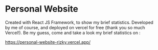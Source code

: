 # Personal Website
Created with React JS Framework, to show my brief statistics. Developed by me of course, and deployed on vercel for free (thank you so much Vercel!). Be my guess, come and take a look my brief statistics on : 

https://personal-website-rizky.vercel.app/
